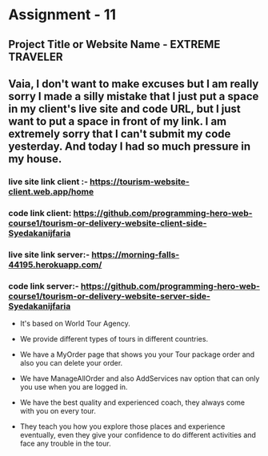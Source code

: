 # Assignment - 11

## Project Title or Website Name - EXTREME TRAVELER

## Vaia, I don't want to make excuses but I am really sorry I made a silly mistake that I just put a space in my client's live site and code URL, but I just want to put a space in front of my link. I am extremely sorry that I can't submit my code yesterday. And today I had so much pressure in my house.

### live site link client :- https://tourism-website-client.web.app/home
### code link client: https://github.com/programming-hero-web-course1/tourism-or-delivery-website-client-side-Syedakanijfaria

### live site link server:- https://morning-falls-44195.herokuapp.com/
### code link server:- https://github.com/programming-hero-web-course1/tourism-or-delivery-website-server-side-Syedakanijfaria



* It's based on World Tour Agency.

* We provide different types of tours in different countries.

* We have a MyOrder page that shows you your Tour package order and also you can delete your order.

* We have ManageAllOrder and also AddServices nav option that can only you use when you are logged in.

* We have the best quality and experienced coach, they always come with you on every tour.

* They teach you how you explore those places and experience eventually, even they give your confidence to do different activities and face any trouble in the tour.



